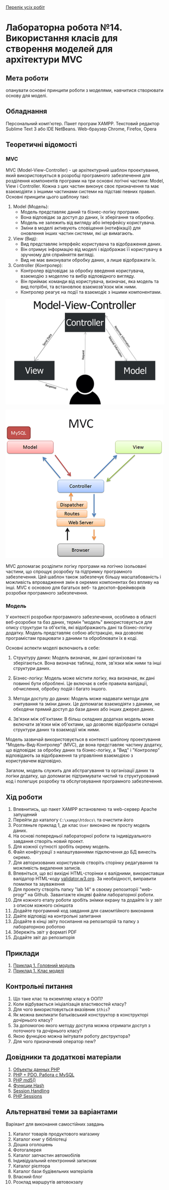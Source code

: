 [Перелік усіх робіт](README.md)

# Лабораторна робота №14. Використання класів для створення моделей для архітектури MVC 

## Мета роботи

опанувати основні принципи роботи з моделями, навчитися створювати основу для моделі.

## Обладнання

Персональний комп'ютер. Пакет програм XAMPP. Текстовий редактор Sublime Text 3 або IDE NetBeans. Web-браузер Chrome, Firefox, Opera

## Теоретичні відомості

### MVC

MVC (Model-View-Controller) - це архітектурний шаблон проектування, який використовується в розробці програмного забезпечення для розділення компонентів програми на три основні логічні частини: Model, View і Controller. Кожна з цих частин виконує своє призначення та має взаємодіяти з іншими частинами системи на підставі певних правил. Основні принципи цього шаблону такі:

1. Model (Модель):
    - Модель представляє даний та бізнес-логіку програми.
    - Вона відповідає за доступ до даних, їх зберігання та обробку.
    - Модель не залежить від вигляду або інтерфейсу користувача.
    - Зміни в моделі активують сповіщення (нотифікації) для оновлення інших частин системи, які це вимагають.
2. View (Вид):
    - Вид представляє інтерфейс користувача та відображення даних.
    - Він отримує інформацію від моделі і відображає її користувачу в зручному для сприйняття вигляді.
    - Вид не має виконувати обробку даних, а лише відображати їх.
3. Controller (Контролер):
    - Контролер відповідає за обробку введення користувача, взаємодію з моделлю та вибір відповідного вигляду.
    - Він приймає команди від користувача, визначає, яка модель та вид потрібні, та встановлює взаємозв'язок між ними.
    - Контролер реагує на події та взаємодіє з іншими компонентами.

![MVC1](img/14-010.jpg)


![MVC2](img/14-012.png)

MVC допомагає розділити логіку програми на логічно ізольовані частини, що спрощує розробку та підтримку програмного забезпечення. Цей шаблон також забезпечує більшу масштабованість і можливість впровадження змін в окремих компонентах без впливу на інші. MVC є основою для багатьох веб- та десктоп-фреймворків розробки програмного забезпечення.

### Модель

У контексті розробки програмного забезпечення, особливо в області веб-розробки та баз даних, термін "модель" використовується для опису структури та об'єктів, які відображають дані та бізнес-логіку додатку. Модель представляє собою абстракцію, яка дозволяє програмістам працювати з даними та оброблювати їх в коді.

Основні аспекти моделі включають в себе:

1. Структуру даних: Модель визначає, як дані організовані та зберігаються. Вона визначає таблиці, поля, зв'язки між ними та інші структури даних.

2. Бізнес-логіку: Модель може містити логіку, яка визначає, як дані повинні бути оброблені. Це включає в себе правила валідації, обчислення, обробку подій і багато іншого.

3. Методи доступу до даних: Модель може надавати методи для зчитування та зміни даних. Це допомагає взаємодіяти з даними, не обходячи прямий доступ до бази даних або інших джерел даних.

4. Зв'язки між об'єктами: В більш складних додатках модель може включати зв'язки між об'єктами, що дозволяє відобразити складні структури даних та взаємодії між ними.

Модель зазвичай використовується в контексті шаблону проектування "Модель-Вид-Контролер" (MVC), де вона представляє частину додатку, що відповідає за обробку даних та бізнес-логіку, а "Вид" і "Контролер" відповідають за відображення та управління взаємодією з користувачем відповідно.

Загалом, модель служить для абстрагування та організації даних та логіки додатку, що допомагає підтримувати чистий та структурований код і полегшує розробку та обслуговування програмного забезпечення.

## Хід роботи
1. Впевнитись, що пакет XAMPP встановлено та web-сервер Apache запущений
2. Перейти до каталогу `C:\xampp\htdocs\` та очистити його
3. Розгляньте приклад 1, де клас `User` виконано як просту модель даних.
4.  На основі попередньої лабораторної роботи та індивідуального завдання створіть новий проект.
5.  Для кожної сутності зробіть окрему модель.
6.  Файл конфігурації з налаштуваннями підключення до БД винесіть окремо.
7.  Для авторизованих користувачів створіть сторінку редагування та можливість видалення записів.
8.  Впевніться, що всі вихідні HTML-сторінки є валідними, використавши валідатор HTML-коду [validator.w3.org](https://validator.w3.org/). За необхідності, виправити помилки та зауваження
9.  Для проекту створіть папку "lab 14" в своєму репозиторії "web-progr" на Github. Завантажте кінцеві файли лабораторної роботи. 
10. Для кожного етапу роботи зробіть знімки екрану та додайте їх у звіт з описом кожного скіншота
11. Додайте програмний код завдання для самомтійного виконання
12. Дайте відповіді на контрольні запитання
13. Додайте в кінці звіту посилання на репозиторій та папку з лабораторною роботою
14. Збережіть звіт у форматі PDF
15. Додайте звіт до репозиторія

## Приклади

1. [Приклад 1. Головний модуль](src/lab-14/index.php)
2. [Приклад 1. Клас моделі](src/lab-14/User.php)

## Контрольні питання
1. Що таке клас та екземпляр класу в ООП?
2. Коли відбувається ініціалізація властивостей класу?
3. Для чого використовується вказівник `$this`?
4. Як можна викликати батьківський конструктор в конструкторі дочірнього класу?
5. За допомогою якого методу доступа можна отримати доступ з поточного та дочірнього класу?
6. Якою функцією можна імітувати роботу деструктора?
7. Для чого призначений оператор new?

## Довідники та додаткові матеріали

1. [Объекты данных PHP](https://www.php.net/manual/ru/book.pdo.php)
2. [PHP + PDO. Работа с MySQL](https://www.youtube.com/watch?v=a9l3QPMqZ1Q)
3. [PHP md5()](https://www.php.net/manual/ru/function.md5.php)
4. [Функции Hash](https://www.php.net/manual/ru/ref.hash.php)
5. [Session Handling](https://www.php.net/manual/en/book.session.php)
6. [PHP Sessions](https://www.w3schools.com/php/php_sessions.asp)

## Альтернатвні теми за варіантами

Варіяант для виконання самостійних завдань

1. Каталог товарів продуктового магазину
2. Каталог книг у бібліотеці
3. Дошка оголошень
4. Фотогалерея
5. Каталог запчастин автомобілів
6. Індивідуальний електронний записник
7. Каталог рієлтора
8. Каталог бази будівельних матеріалів
9. Власний блог
10. Розклад маршрутів автовокзалу